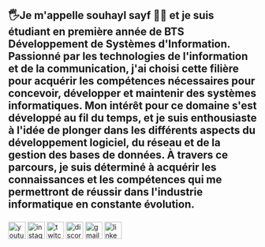 <h2 align="left"> 🖐️Je m'appelle souhayl sayf  🙋‍♂️ et je suis étudiant en première année de BTS Développement de Systèmes d'Information. Passionné par les technologies de l'information et de la communication, j'ai choisi cette filière pour acquérir les compétences nécessaires pour concevoir, développer et maintenir des systèmes informatiques. Mon intérêt pour ce domaine s'est développé au fil du temps, et je suis enthousiaste à l'idée de plonger dans les différents aspects du développement logiciel, du réseau et de la gestion des bases de données. À travers ce parcours, je suis déterminé à acquérir les connaissances et les compétences qui me permettront de réussir dans l'industrie informatique en constante évolution.</h2>



###

<div align="left">
  <img src="https://img.shields.io/static/v1?message=Youtube&logo=youtube&label=&color=FF0000&logoColor=white&labelColor=&style=for-the-badge" height="35" alt="youtube logo"  />
  <img src="https://img.shields.io/static/v1?message=Instagram&logo=instagram&label=&color=E4405F&logoColor=white&labelColor=&style=for-the-badge" height="35" alt="instagram logo"  />
  <img src="https://img.shields.io/static/v1?message=Twitch&logo=twitch&label=&color=9146FF&logoColor=white&labelColor=&style=for-the-badge" height="35" alt="twitch logo"  />
  <img src="https://img.shields.io/static/v1?message=Discord&logo=discord&label=&color=7289DA&logoColor=white&labelColor=&style=for-the-badge" height="35" alt="discord logo"  />
  <img src="https://img.shields.io/static/v1?message=Gmail&logo=gmail&label=&color=D14836&logoColor=white&labelColor=&style=for-the-badge" height="35" alt="gmail logo"  />
  <img src="https://img.shields.io/static/v1?message=LinkedIn&logo=linkedin&label=&color=0077B5&logoColor=white&labelColor=&style=for-the-badge" height="35" alt="linkedin logo"  />
</div>

###


